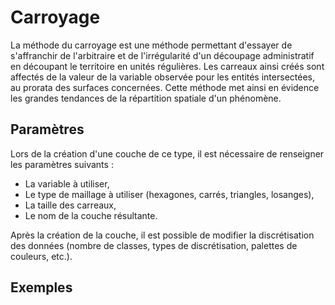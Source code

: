 # Carroyage

La méthode du carroyage est une méthode permettant d'essayer de s'affranchir de l'arbitraire et de 
l'irrégularité d'un découpage administratif en découpant le territoire en unités régulières.
Les carreaux ainsi créés sont affectés de la valeur de la variable observée pour les entités intersectées, au prorata des surfaces concernées.
Cette méthode met ainsi en évidence les grandes tendances de la répartition spatiale d'un phénomène.

## Paramètres

Lors de la création d'une couche de ce type, il est nécessaire de renseigner les paramètres suivants :

- La variable à utiliser,
- Le type de maillage à utiliser (hexagones, carrés, triangles, losanges),
- La taille des carreaux,
- Le nom de la couche résultante.

Après la création de la couche, il est possible de modifier la discrétisation des données (nombre de classes, types de discrétisation, palettes de couleurs, etc.). 

## Exemples
